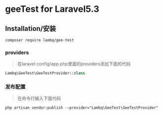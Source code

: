 # geeTest for Laravel5.3

## Installation/安装
```shell
composer require lambq/gee-test
```

### providers
> 在laravel config/app.php里面的providers添加下面的代码

```php
Lambq\GeeTest\GeeTestProvider::class
```

### 发布配置
> 在命令行输入下面代码
```shell
php artisan vendor:publish --provider="Lambq\GeeTest\GeeTestProvider"
```
